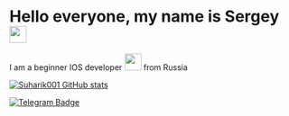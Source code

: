 
<h1>
   Hello everyone, my name is Sergey 
  <img src="https://media.giphy.com/media/hvRJCLFzcasrR4ia7z/giphy.gif" width="30px"/>
</h1>

I am a beginner IOS developer <img src="https://media.giphy.com/media/WUlplcMpOCEmTGBtBW/giphy.gif" width="30"> from Russia

[![Suharik001 GitHub stats](https://github-readme-stats.vercel.app/api?username=Suharik001&show_icons=true&theme=radical)](https://github.com/Suharik001)

<div id="badges">
  <a href="https://t.me/Suharik001">
    <img src="https://img.shields.io/badge/Telegram-1E96C8?style=for-the-badge&logo=telegram&logoColor=white" alt="Telegram Badge"/>
  </a>
</div>
